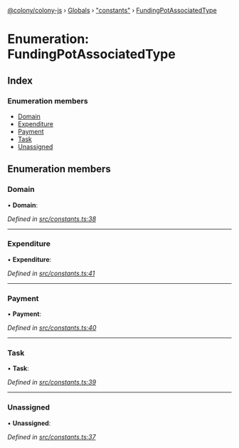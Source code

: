 [@colony/colony-js](../README.md) › [Globals](../globals.md) › ["constants"](../modules/_constants_.md) › [FundingPotAssociatedType](_constants_.fundingpotassociatedtype.md)

# Enumeration: FundingPotAssociatedType

## Index

### Enumeration members

* [Domain](_constants_.fundingpotassociatedtype.md#domain)
* [Expenditure](_constants_.fundingpotassociatedtype.md#expenditure)
* [Payment](_constants_.fundingpotassociatedtype.md#payment)
* [Task](_constants_.fundingpotassociatedtype.md#task)
* [Unassigned](_constants_.fundingpotassociatedtype.md#unassigned)

## Enumeration members

###  Domain

• **Domain**:

*Defined in [src/constants.ts:38](https://github.com/JoinColony/colonyJS/blob/60b53ae/src/constants.ts#L38)*

___

###  Expenditure

• **Expenditure**:

*Defined in [src/constants.ts:41](https://github.com/JoinColony/colonyJS/blob/60b53ae/src/constants.ts#L41)*

___

###  Payment

• **Payment**:

*Defined in [src/constants.ts:40](https://github.com/JoinColony/colonyJS/blob/60b53ae/src/constants.ts#L40)*

___

###  Task

• **Task**:

*Defined in [src/constants.ts:39](https://github.com/JoinColony/colonyJS/blob/60b53ae/src/constants.ts#L39)*

___

###  Unassigned

• **Unassigned**:

*Defined in [src/constants.ts:37](https://github.com/JoinColony/colonyJS/blob/60b53ae/src/constants.ts#L37)*

